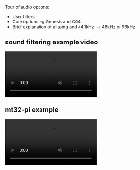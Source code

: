 Tour of audio options:

* User filters
* Core options eg Genesis and C64.
* Brief explanation of aliasing and 44.1kHz --> 48kHz or 96kHz

## sound filtering example video
![type:video](videos/sound-filters.mp4)

## mt32-pi example
![type:video](videos/mt32-pi.mp4)
